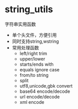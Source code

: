 # string_utils
字符串实用函数

* 单个头文件，方便引用
* 同时支持string,wstring
* 常用处理函数
	* left/right trim
	* upper/lower
	* starts/ends with
	* equals ignore case
	* from/to string
	* split
	* utf8,unicode,gbk convert
	* base64 encode/decode
	* url encode/decode
	* xml encode